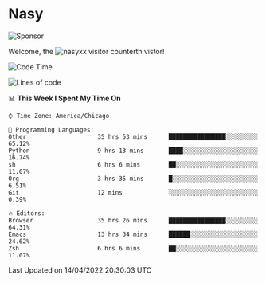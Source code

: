 # Nasy

<!--
<p align="center">
<img height="200" src="https://github-readme-stats.vercel.app/api?username=nasyxx&count_private=true&show_icons=true&theme=dracula&include_all_commits=true"/>
<img height="200" src="https://github-readme-stats.vercel.app/api/top-langs/?username=nasyxx&theme=dracula&hide=html,jupyter+notebook&count_private=true&show_icons=true"/>
</p>

  
----------------
-->

![Sponsor](https://img.shields.io/static/v1.svg?label=Sponsor&message=%E2%9D%A4&logo=GitHub&style=flat&color=pink)
 
Welcome, the ![nasyxx visitor counter](https://count.getloli.com/get/@nasyxx?theme=rule34)th vistor!
 
<!--START_SECTION:waka-->
![Code Time](http://img.shields.io/badge/Code%20Time-2%2C234%20hrs%202%20mins-blue)

![Lines of code](https://img.shields.io/badge/From%20Hello%20World%20I%27ve%20Written-5%20Million%20lines%20of%20code-blue)

📊 **This Week I Spent My Time On** 

```text
⌚︎ Time Zone: America/Chicago

💬 Programming Languages: 
Other                    35 hrs 53 mins      ████████████████░░░░░░░░░   65.12% 
Python                   9 hrs 13 mins       ████░░░░░░░░░░░░░░░░░░░░░   16.74% 
sh                       6 hrs 6 mins        ██░░░░░░░░░░░░░░░░░░░░░░░   11.07% 
Org                      3 hrs 35 mins       █░░░░░░░░░░░░░░░░░░░░░░░░   6.51% 
Git                      12 mins             ░░░░░░░░░░░░░░░░░░░░░░░░░   0.39%

🔥 Editors: 
Browser                  35 hrs 26 mins      ████████████████░░░░░░░░░   64.31% 
Emacs                    13 hrs 34 mins      ██████░░░░░░░░░░░░░░░░░░░   24.62% 
Zsh                      6 hrs 6 mins        ██░░░░░░░░░░░░░░░░░░░░░░░   11.07%

```


 Last Updated on 14/04/2022 20:30:03 UTC
<!--END_SECTION:waka-->

<!-- ![visitors](https://visitor-badge.laobi.icu/badge?page_id=nasyxx.nasyxx) -->
